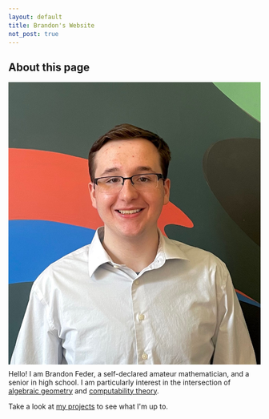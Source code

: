 ```yaml
---
layout: default
title: Brandon's Website
not_post: true
---
```


## About this page


<div>
    <img src="/assets/headshot.jpg" style="float: left; margin: 0 10px 10px 0;">
</div>

<div>
    <p>
    Hello! I am Brandon Feder, a self-declared amateur mathematician, and a senior in high school. I am particularly interest in the intersection of <a href="https://en.wikipedia.org/wiki/Algebraic_geometry" target="_blank">algebraic geometry</a> and <a href="https://plato.stanford.edu/entries/computability/" target="_blank">computability theory</a>. 
    </p>
    <p>
    Take a look at <a href="projects.html">my projects</a> to see what I'm up to.
    </p>
</div>